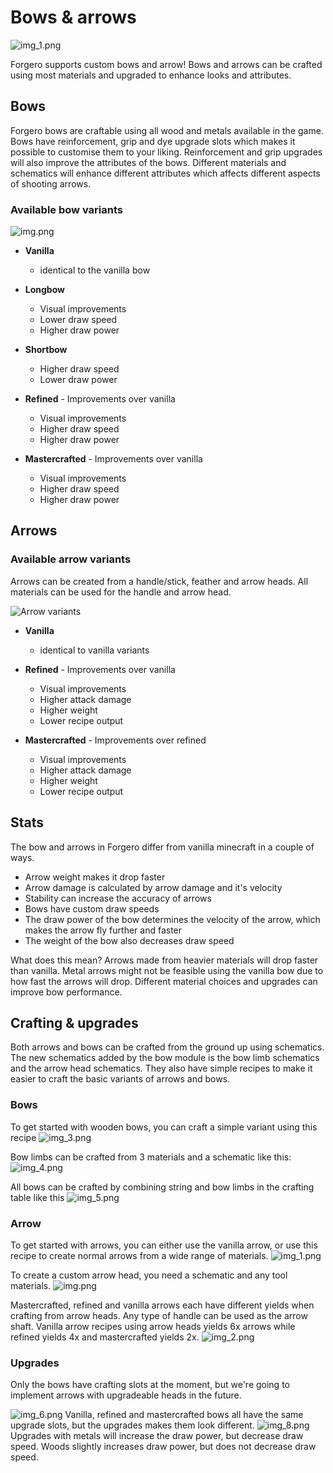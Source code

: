 # Bows & arrows

![img_1.png](img_1.png)

Forgero supports custom bows and arrow! Bows and arrows can be crafted using most materials and upgraded to enhance
looks and attributes.

## Bows

Forgero bows are craftable using all wood and metals available in the game. Bows have reinforcement, grip and dye
upgrade
slots which makes it possible to customise them to your liking. Reinforcement and grip upgrades will also improve the
attributes
of the bows.
Different materials and schematics will enhance different attributes which affects different aspects of shooting arrows.

### Available bow variants

![img.png](bow-variants.png)

* **Vanilla**
    * identical to the vanilla bow

* **Longbow**
    * Visual improvements
    * Lower draw speed
    * Higher draw power

* **Shortbow**
    * Higher draw speed
    * Lower draw power

* **Refined** - Improvements over vanilla
    * Visual improvements
    * Higher draw speed
    * Higher draw power

* **Mastercrafted** - Improvements over vanilla
    * Visual improvements
    * Higher draw speed
    * Higher draw power

## Arrows

### Available arrow variants

Arrows can be created from a handle/stick, feather and arrow heads. All materials can be used for the handle and arrow
head.

![Arrow variants](arrow-variants.png)

* **Vanilla**
    * identical to vanilla variants

* **Refined** - Improvements over vanilla
    * Visual improvements
    * Higher attack damage
    * Higher weight
    * Lower recipe output

* **Mastercrafted** - Improvements over refined
    * Visual improvements
    * Higher attack damage
    * Higher weight
    * Lower recipe output

## Stats

The bow and arrows in Forgero differ from vanilla minecraft in a couple of ways.

* Arrow weight makes it drop faster
* Arrow damage is calculated by arrow damage and it's velocity
* Stability can increase the accuracy of arrows
* Bows have custom draw speeds
* The draw power of the bow determines the velocity of the arrow, which makes the arrow fly further and faster
* The weight of the bow also decreases draw speed

What does this mean? Arrows made from heavier materials will drop faster than vanilla. Metal arrows might not be
feasible using the vanilla bow due to how fast the arrows will drop. Different material choices and upgrades can improve
bow performance.

## Crafting & upgrades

Both arrows and bows can be crafted from the ground up using schematics. The new schematics added by the bow module is
the bow limb schematics and the arrow head schematics. They also have simple recipes to make it easier to craft the
basic variants of arrows and bows.

### Bows

To get started with wooden bows, you can craft a simple variant using this recipe
![img_3.png](simple_bow_recipe.png)

Bow limbs can be crafted from 3 materials and a schematic like this:
![img_4.png](simple_bow_recipe_acacia.png)

All bows can be crafted by combining string and bow limbs in the crafting table like this
![img_5.png](bow_recipe.png)

### Arrow

To get started with arrows, you can either use the vanilla arrow, or use this recipe to create normal arrows from a wide
range of materials.
![img_1.png](simple_arrow_recipe.png)

To create a custom arrow head, you need a schematic and any tool materials.
![img.png](arrow_head_crafting.png)

Mastercrafted, refined and vanilla arrows each have different yields when crafting from arrow heads. Any type of handle
can be used as the arrow shaft. Vanilla arrow recipes using arrow heads yields 6x arrows while refined yields 4x and
mastercrafted yields 2x.
![img_2.png](arrow_recipe.png)

### Upgrades

Only the bows have crafting slots at the moment, but we're going to implement arrows with upgradeable heads in the
future.

![img_6.png](bow_upgrade.png)
Vanilla, refined and mastercrafted bows all have the same upgrade slots, but the upgrades makes them look different.
![img_8.png](bow_upgrade_gold.png)
Upgrades with metals will increase the draw power, but decrease draw speed. Woods slightly increases draw power, but
does not decrease draw speed.
